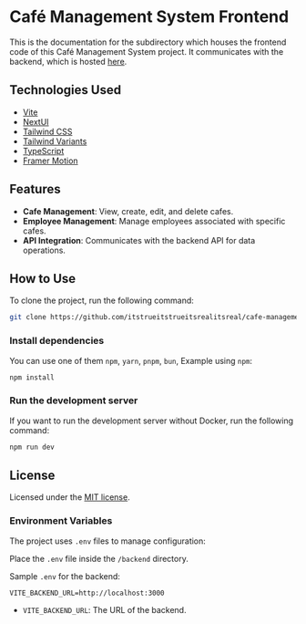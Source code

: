 # Café Management System Frontend

This is the documentation for the subdirectory which houses the frontend code of this Café Management System project. It communicates with the backend, which is hosted [here](https://cafe-management-system-bv4j.onrender.com).

## Technologies Used

- [Vite](https://vitejs.dev/guide/)
- [NextUI](https://nextui.org)
- [Tailwind CSS](https://tailwindcss.com)
- [Tailwind Variants](https://tailwind-variants.org)
- [TypeScript](https://www.typescriptlang.org)
- [Framer Motion](https://www.framer.com/motion)

## Features

- **Cafe Management**: View, create, edit, and delete cafes.
- **Employee Management**: Manage employees associated with specific cafes.
- **API Integration**: Communicates with the backend API for data operations.

## How to Use

To clone the project, run the following command:

```bash
git clone https://github.com/itstrueitstrueitsrealitsreal/cafe-management-system.git
```

### Install dependencies

You can use one of them `npm`, `yarn`, `pnpm`, `bun`, Example using `npm`:

```bash
npm install
```

### Run the development server

If you want to run the development server without Docker, run the following command:

```bash
npm run dev
```

## License

Licensed under the [MIT license](https://github.com/nextui-org/vite-template/blob/main/LICENSE).

### Environment Variables

The project uses `.env` files to manage configuration:

Place the `.env` file inside the `/backend` directory.

Sample `.env` for the backend:

```env
VITE_BACKEND_URL=http://localhost:3000
```

- `VITE_BACKEND_URL`: The URL of the backend.
